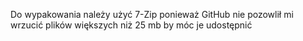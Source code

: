 Do wypakowania należy użyć 7-Zip ponieważ GitHub nie pozowlił mi wrzucić plików większych niż 25 mb by móc je udostępnić
